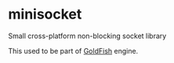 # minisocket

Small cross-platform non-blocking socket library

This used to be part of [GoldFish](https://github.com/pyrite-dev/goldfish) engine.
